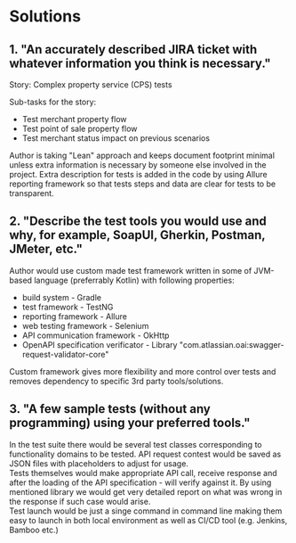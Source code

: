 # Solutions

## 1. "An accurately described JIRA ticket with whatever information you think is necessary."
Story: Complex property service (CPS) tests   

Sub-tasks for the story:
* Test merchant property flow
* Test point of sale property flow
* Test merchant status impact on previous scenarios

Author is taking "Lean" approach and keeps document footprint minimal unless extra information is necessary by someone else involved in the project.
Extra description for tests is added in the code by using Allure reporting framework so that tests steps and data are clear for tests to be transparent. 

## 2. "Describe the test tools you would use and why, for example, SoapUI, Gherkin, Postman, JMeter, etc."
Author would use custom made test framework written in some of JVM-based language (preferrably Kotlin) with following properties:
* build system - Gradle
* test framework - TestNG
* reporting framework - Allure
* web testing framework - Selenium
* API communication framework - OkHttp
* OpenAPI specification verificator - Library "com.atlassian.oai:swagger-request-validator-core" 

Custom framework gives more flexibility and more control over tests and removes dependency to specific 3rd party tools/solutions.

## 3. "A few sample tests (without any programming) using your preferred tools."

In the test suite there would be several test classes corresponding to functionality domains to be tested.
API request contest would be saved as JSON files with placeholders to adjust for usage.  
Tests themselves would make appropriate API call, receive response and after the loading of the API specification - will verify against it.
By using mentioned library we would get very detailed report on what was wrong in the response if such case would arise.  
Test launch would be just a singe command in command line making them easy to launch in both local environment as well as CI/CD tool (e.g. Jenkins, Bamboo etc.)
